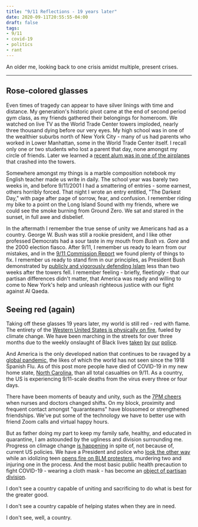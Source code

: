 ```yaml
---
title: "9/11 Reflections - 19 years later"
date: 2020-09-11T20:55:55-04:00
draft: false
tags:
- 9/11
- covid-19
- politics
- rant
---
```


An older me, looking back to one crisis amidst multiple, present crises.

----
<!--more-->

## Rose-colored glasses

Even times of tragedy can appear to have silver linings with time and distance.
My generation's historic pivot came at the end of second period gym class, as my friends gathered
their belongings for homeroom.
We watched on live TV as the World Trade Center towers imploded, nearly three thousand dying before
our very eyes.
My high school was in one of the wealthier suburbs north of New York City - many of us had parents
who worked in Lower Manhattan, some in the World Trade Center itself.
I recall only one or two students who lost a parent that day, none amongst my circle of friends.
Later we learned a
[recent alum was in one of the airplanes](https://www.espn.com/new-york/story/_/id/6934364/ten-years-chris-mello-was-killed-9-11-pain-remains-mello-family)
that crashed into the towers.

Somewhere amongst my things is a marble composition notebook my English teacher made us write in
daily.
The school year was barely two weeks in, and before 9/11/2001 I had a smattering of entries - some
earnest, others horribly forced.
That night I wrote an entry entitled, "The Darkest Day," with page after page of sorrow, fear, and
confusion.
I remember riding my bike to a point on the Long Island Sound with my friends, where we could
see the smoke burning from Ground Zero.
We sat and stared in the sunset, in full awe and disbelief.

In the aftermath I remember the true sense of unity we Americans had as a country.
George W. Bush was still a rookie president, and I like other professed Democrats had a sour taste
in my mouth from _Bush vs. Gore_ and the 2000 election fiasco.
After 9/11, I remember us ready to learn from our mistakes, and in the
[9/11 Commission Report](https://9-11commission.gov/report/) we found plenty of things to fix.
I remember us ready to stand firm in our principles, as President Bush demonstrated by
[publicly and vigorously defending Islam](https://qz.com/1074258/911-video-and-text-of-george-w-bushs-islam-and-peace-speech/)
less than two weeks after the towers fell.
I remember feeling - briefly, fleetingly - that our partisan differences didn't matter, that
America was ready and willing to come to New York's help and unleash righteous justice with our
fight against Al Qaeda.

## Seeing red (again)

Taking off these glasses 19 years later, my world is still red - red with flame.
The entirety of the
[Western United States is physically on fire](https://www.nytimes.com/2020/09/11/us/fires-oregon-california-washington.html),
fueled by climate change.
We have been marching in the streets for over three months due to the weekly onslaught of
Black lives
[taken](https://www.nytimes.com/2020/05/31/us/george-floyd-investigation.html)
[by](https://www.bbc.com/news/world-us-canada-53111709)
[our](https://www.newsobserver.com/news/local/crime/article245302730.html)
[police](https://www.nytimes.com/article/jacob-blake-shooting-kenosha.html).

And America is the only developed nation that continues to be ravaged by a
[global pandemic](https://www.nytimes.com/2020/07/27/opinion/covid-19-global-response.html),
the likes of which the world has not seen since the 1918 Spanish Flu.
As of this post more people have died of COVID-19 in my new home state,
[North Carolina](https://www.nytimes.com/interactive/2020/us/north-carolina-coronavirus-cases.html),
than all total casualties on 9/11.
As a country, the US is experiencing 9/11-scale deaths from the virus every three or
four days.

There have been moments of beauty and unity, such as the
[7PM cheers](https://secretnyc.co/videos-new-yorkers-clapping-essential-workers/)
when nurses and doctors changed shifts.
On my block, proximity and frequent contact amongst "quaranteams" have blossomed or strengthened
friendships.
We've put some of the technology we have to better use with friend Zoom calls and virtual happy
hours.

But as father doing my part to keep my family safe, healthy, and educated in quarantine, I am
astounded by the ugliness and division surrounding me.
Progress on climage change
[is happening](https://cleantechnica.com/2020/09/11/solar-power-60-of-new-us-power-capacity-in-june/)
in spite of, not because of, current US policies.
We have a President and police who
[look the other way](https://www.washingtonpost.com/opinions/2020/09/02/kyle-rittenhouse-trump-defense/)
while an idolizing teen [opens fire on BLM protesters](https://www.nytimes.com/2020/08/27/us/kyle-rittenhouse-kenosha-shooting-video.html),
murdering two and injuring one in the process.
And the most basic public health precaution to fight COVID-19 - wearing a cloth mask - has become
an [object of partisan division](https://www.cnn.com/videos/politics/2020/09/11/trump-rally-michigan-masks-social-distancing-vpx.cnn).

I don't see a country capable of uniting and sacrificing to do what is best for the greater good.

I don't see a country capable of helping states when they are in need.

I don't see, well, a country.
